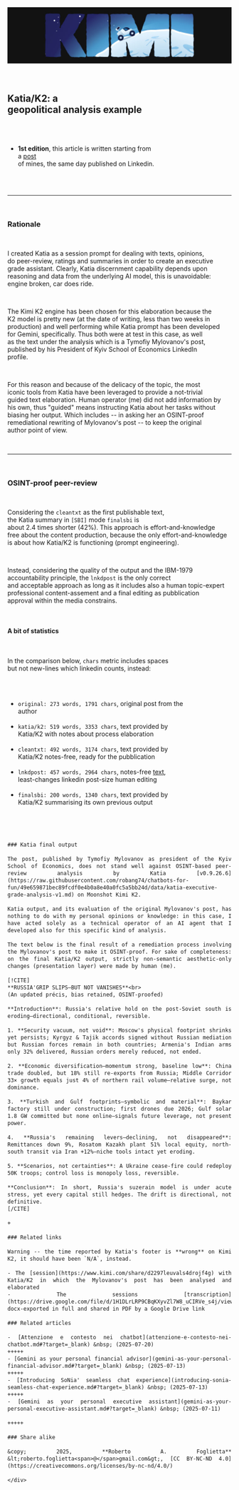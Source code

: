 <div id="firstdiv" created=":EN" style="max-width: 800px; margin: auto; white-space: pre-wrap; text-align: justify;">
<style>#printlink { display: inline; } @page { size: legal; margin: 0.50in 13.88mm 0.50in 13.88mm; zoom: 100%; } @media print { html { zoom: 100%; } }</style>

<div align="center"><img class="wbsketch paleinv" src="img/moonshot-kimi-image-banner.jpg" width="800"><br></div>

## Katia/K2: a geopolitical analysis example

- **1st edition**, this article is written starting from a [post](https://www.linkedin.com/posts/robertofoglietta_russia-is-losing-control-over-post-soviet-activity-7354789768250982400-MKZ_) of mines, the same day published on Linkedin.

---

### Rationale

I created Katia as a session prompt for dealing with texts, opinions, do peer-review, ratings and summaries in order to create an executive grade assistant. Clearly, Katia discernment capability depends upon reasoning and data from the underlying AI model, this is unavoidable: engine broken, car does ride.

The Kimi K2 engine has been chosen for this elaboration because the K2 model is pretty new (at the date of writing, less than two weeks in production) and well performing while Katia prompt has been developed for Gemini, specifically. Thus both were at test in this case, as well as the text under the analysis which is a Tymofiy Mylovanov's post, published by his President of Kyiv School of Economics LinkedIn profile.

For this reason and because of the delicacy of the topic, the most iconic tools from Katia have been leveraged to provide a not-trivial guided text elaboration. Human operator (me) did not add information by his own, thus "guided" means instructing Katia about her tasks without biasing her output. Which includes -- in asking her an OSINT-proof remediational rewriting of Mylovanov's post -- to keep the original author point of view.

---

### OSINT-proof peer-review

Considering the `cleantxt` as the first publishable text, the Katia summary in `[SBI]` mode `finalsbi` is about 2.4 times shorter (42%). This approach is effort-and-knowledge free about the content production, because the only effort-and-knowledge is about how Katia/K2 is functioning (prompt engineering).

Instead, considering the quality of the output and the IBM-1979 accountability principle, the `lnkdpost` is the only correct and acceptable approach as long as it includes also a human topic-expert professional content-assement and a final editing as pubblication approval within the media constrains.

#### A bit of statistics

In the comparison below, `chars` metric includes spaces but not new-lines which linkedin counts, instead:

- `original: 273 words, 1791 chars`, original post from the author
- `katia/k2: 519 words, 3353 chars`, text provided by Katia/K2 with notes about process elaboration
- `cleantxt: 492 words, 3174 chars`, text provided by Katia/K2 notes-free, ready for the pubblication
- `lnkdpost: 457 words, 2964 chars`, notes-free [text](data/katia-k2-remedial-text-as-linkedin-post.txt#?target=_blank), least-changes linkedin post-size human editing
- `finalsbi: 200 words, 1340 chars`, text provided by Katia/K2 summarising its own previous output

~~~~

### Katia final output

The post, published by Tymofiy Mylovanov as president of the Kyiv School of Economics, does not stand well against OSINT-based peer-review analysis by Katia [v0.9.26.6](https://raw.githubusercontent.com/robang74/chatbots-for-fun/49e659871bec89fcdf0e4b0a8e40a0fc5a5bb24d/data/katia-executive-grade-analysis-v1.md) on Moonshot Kimi K2. 

Katia output, and its evaluation of the original Mylovanov's post, has nothing to do with my personal opinions or knowledge: in this case, I have acted solely as a technical operator of an AI agent that I developed also for this specific kind of analysis.

The text below is the final result of a remediation process involving the Mylovanov's post to make it OSINT-proof. For sake of completeness: on the final Katia/K2 output, strictly non-semantic aesthetic-only changes (presentation layer) were made by human (me).

[!CITE]
**RUSSIA'GRIP SLIPS—BUT NOT VANISHES**<br>
(An updated précis, bias retained, OSINT-proofed)

**Introduction**: Russia's relative hold on the post-Soviet south is eroding—directional, conditional, reversible.

1. **Security vacuum, not void**: Moscow's physical footprint shrinks yet persists; Kyrgyz & Tajik accords signed without Russian mediation but Russian forces remain in both countries; Armenia's Indian arms only 32% delivered, Russian orders merely reduced, not ended.

2. **Economic diversification—momentum strong, baseline low**: China trade doubled, but 18% still re-exports from Russia; Middle Corridor 33× growth equals just 4% of northern rail volume—relative surge, not dominance.

3. **Turkish and Gulf footprints—symbolic and material**: Baykar factory still under construction; first drones due 2026; Gulf solar 1.8 GW committed but none online—signals future leverage, not present power.

4. **Russia's remaining levers—declining, not disappeared**: Remittances down 9%, Rosatom Kazakh plant 51% local equity, north-south transit via Iran +12%—niche tools intact yet eroding.

5. **Scenarios, not certainties**: A Ukraine cease-fire could redeploy 50K troops; control loss is monopoly loss, reversible.

**Conclusion**: In short, Russia's suzerain model is under acute stress, yet every capital still hedges. The drift is directional, not definitive.
[/CITE]

+

### Related links

Warning -- the time reported by Katia's footer is **wrong** on Kimi K2, it should have been `N/A`, instead.

- The [session](https://www.kimi.com/share/d2297leuvals4drojf4g) with Katia/K2 in which the Mylovanov's post has been analysed and elaborated
- The sessions [transcription](https://drive.google.com/file/d/1H1DLrLRP9CBqKXyvZl7W8_uCIRVe_s4j/view), docx-exported in full and shared in PDF by a Google Drive link

### Related articles

- [Attenzione e contesto nei chatbot](attenzione-e-contesto-nei-chatbot.md#?target=_blank) &nbsp; (2025-07-20)
+++++
- [Gemini as your personal financial advisor](gemini-as-your-personal-financial-advisor.md#?target=_blank) &nbsp; (2025-07-13)
+++++
- [Introducing SoNia' seamless chat experience](introducing-sonia-seamless-chat-experience.md#?target=_blank) &nbsp; (2025-07-13)
+++++
- [Gemini as your personal executive assistant](gemini-as-your-personal-executive-assistant.md#?target=_blank) &nbsp; (2025-07-11)

+++++

### Share alike

&copy; 2025, **Roberto A. Foglietta** &lt;roberto.foglietta<span>@</span>gmail.com&gt;, [CC BY-NC-ND 4.0](https://creativecommons.org/licenses/by-nc-nd/4.0/)

</div>


